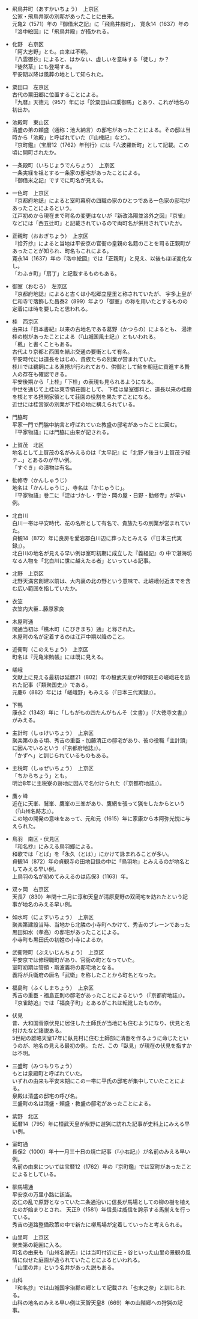 - 飛鳥井町（あすかいちょう）　上京区  
公家・飛鳥井家の別邸があったことに由来。  
元亀2（1571）年の『御借米之記』に「飛鳥井殿町」、
寛永14（1637）年の『洛中絵図』に「飛鳥井殿」が描かれる。

- 化野　右京区  
「阿大志野」とも。由来は不明。  
『八雲御抄』によると、はかない、虚しいを意味する「徒し」か？  
『徒然草』にも登場する。  
平安期以降は風葬の地として知られた。

- 粟田口　左京区  
古代の粟田郷に位置することによる。  
『九暦』天徳元（957）年には「於粟田山口乗御馬」とあり、これが地名の初出か。

- 池殿町　東山区  
清盛の弟の頼盛（通称：池大納言）の邸宅があったことによる。その邸は当時から「池殿」と呼ばれていた（『山槐記』など）。  
『京町鑑』（宝暦12（1762）年刊行）には「六波羅新町」として記載。この頃に開町されたか。

- 一条殿町（いちじょうでんちょう）　上京区  
一条実経を祖とする一条家の邸宅があったことによる。  
『御借米之記』ですでに町名が見える。  

- 一色町　上京区  
『京都府地誌』によると室町幕府の四職の家のひとつである一色家の邸宅があったことによるという。  
江戸初めから現在まで町名の変更はないが『新改洛陽並洛外之図』『京雀』などには「西五辻町」と記載されているので両町名が併用されていたか。

- 正親町（おおぎちょう）　上京区  
『拾芥抄』によると当地は平安京の官衙の皇親の名籍のことを司る正親町があったことが知られ、町名もこれによる。   
寛永14（1637）年の『洛中絵図』では「正親町」と見え、以後もほぼ変化なし。  
「わふき町」「扇丁」と記載するものもある。

- 御室（おむろ）　左京区  
『京都府地誌』によると古くは小松郷立屋里と称されていたが、
宇多上皇が仁和寺で落飾した昌泰2（899）年より「御室」の称を用いたとするものの定着には時を要したと思われる。

- 桂　西京区  
由来は『日本書紀』以来の古地名である葛野（かつらの）によるとも、
湯津桂の樹があったことによる（『山城国風土記』）ともいわれる。  
「楓」と書くこともある。  
古代より京都と西国を結ぶ交通の要衝として有名。  
平安時代には道長をはじめ、貴族たちの別業が営まれていた。  
桂川では鵜飼による漁撈が行われており、供御として鮎を朝廷に貢進する贄人の存在も確認できる。  
平安後期から「上桂」「下桂」の表現も見られるようになる。  
中世を通じて上桂は東寺領荘園として、
下桂は皇室御料と、道長以来の桂殿を核とする摂関家領として荘園の役割を果たすことになる。  
近世には桂宮家の別業が下桂の地に構えられている。

- 門脇町  
平家一門で門脇中納言と呼ばれていた教盛の邸宅があったことに因む。  
『平家物語』には門脇に由来が記される。

- 上賀茂　北区  
地名として上賀茂の名がみえるのは『太平記』に「北野ノ後ヨリ上賀茂ヲ経テ...」とあるのが早い例。  
「すぐき」の漬物は有名。

- 勧修寺（かんしゅうじ）  
地名は「かんしゅうじ」、寺名は「かじゅうじ」。  
『平家物語』巻二に「淀はづかし・宇治・岡の屋・日野・勧修寺」が早い例。

- 北白川  
白川一帯は平安時代、花の名所として有名で、貴族たちの別業が営まれていた。  
貞観14（872）年に良房を愛宕郡白川辺に葬ったとみえる（『日本三代実録』）。  
北白川の地名が見える早い例は室町初期に成立した『義経記』の
中で湛海坊なる人物を「北白川に世に越えたる者」といっている記事。

- 北野　上京区  
北野天満宮創建以前は、大内裏の北の野という意味で、北嵯峨付近までを含む広い範囲を指していたか。

- 衣笠  
衣笠内大臣…藤原家良

- 木屋町通  
開通当初は「樵木町（こびきまち）通」と称された。  
木屋町の名が定着するのは江戸中期以降のこと。

- 近衛町（このえちょう）　上京区  
町名は『元亀米賄帳』には既に見える。

- 嵯峨  
文献上に見える最初は延暦21（802）年の桓武天皇が神野親王の嵯峨荘を訪れた記事（『類聚国史』）である。  
元慶6（882）年には「嵯峨野」もみえる（『日本三代実録』）。

- 下鴨  
康永2（1343）年に「しもがもの四たんがもんそ（文書）」（『大徳寺文書』）がみえる。

- 主計町（しゅけいちょう）　上京区  
聚楽第のある頃、秀吉の重臣・加藤清正の邸宅があり、彼の役職「主計頭」に因んでいるという（『京都府地誌』）。  
「かずへ」と訓じられているものもある。

- 主税町（しゅぜいちょう）　上京区  
「ちからちょう」とも。  
明治8年に主税寮の跡地に因んで名付けられた（『京都府地誌』）。

- 鷹ヶ峰  
近在に天峯、鷲峯、鷹峯の三峯があり、鷹網を張って猟をしたからという（『山州名跡志』）。  
この地の開発の意味をあって、元和元（1615）年に家康から本阿弥光悦に与えられた。

- 鳥羽　南区・伏見区  
『和名抄』にみえる鳥羽郷による。  
和歌では「とば」を「永久（とは）」にかけて詠まれることが多い。  
貞観14（872）年の貞観寺の田地目録の中に「鳥羽地」とみえるのが地名としてみえる早い例。  
上鳥羽の名が初めてみえるのは応保3（1163）年。

- 双ヶ岡　右京区  
天長7（830）年閏十二月に淳和天皇が清原夏野の双岡宅を訪れたという記事が地名のみえる早い例。

- 如水町（にょすいちょう）　上京区  
聚楽第建設当時、当地から北隣の小寺町へかけて、秀吉のブレーンであった黒田如水（孝高）の邸宅があったことによる。  
小寺町も黒田氏の初姓の小寺によるか。

- 武衛陣町（ぶえいじんちょう）　上京区  
平安京では修理職町があり、官衙の町となっていた。  
室町初期は管領・斯波義将の邸宅地となる。  
義将が兵衛府の唐名「武衛」を称したことから町名となった。

- 福島町（ふくしまちょう）　上京区  
秀吉の重臣・福島正則の邸宅があったことによるという（『京都府地誌』）。  
『京雀跡追』では「福良子町」とあるがこれは転訛したものか。

- 伏見  
昔、大和国菅原伏見に居住した土師氏が当地にも住むようになり、伏見と名付けたなど諸説ある。  
5世紀の雄略天皇17年に臥見村に住む土師部に清器を作るように命じたというのが、地名の見える最初の例。
ただ、この「臥見」が現在の伏見を指すかは不明。

- 三盛町（みつもりちょう）  
もとは泉殿町と呼ばれていた。  
いずれの由来も平安末期にこの一帯に平氏の邸宅が集中していたことによる。  
泉殿は清盛の邸宅の呼び名。  
三盛町の名は清盛・頼盛・教盛の邸宅があったことによる。

- 紫野　北区  
延暦14（795）年に桓武天皇が紫野に遊猟に訪れた記事が史料上にみえる早い例。

- 室町通  
長保2（1000）年十一月三十日の焼亡記事（『小右記』）が名前のみえる早い例。  
名前の由来については宝暦12（1762）年の『京町鑑』では室町があったことによるとしている。

- 柳馬場通  
平安京の万里小路に該当。  
応仁の乱で原野となっていた二条通沿いに信長が馬場としての柳の樹を植えたのが始まりとされ、
天正9（1581）年信長は威信を誇示する馬揃えを行っている。  
秀吉の道路整備政策の中で新たに柳馬場が定着していったと考えられる。

- 山里町　上京区  
聚楽第の範囲に入る。  
町名の由来も『山州名跡志』には当町付近に丘・谷といった山里の景観の風情に似せた庭園が造られていたことによるといわれる。  
「山里の井」という名井があった説もある。

- 山科  
『和名抄』では山城国宇治郡の郷として記載され「也末之奈」と訓じられる。  
山科の地名のみえる早い例は天智天皇8（669）年の山階郷への狩猟の記事。